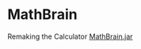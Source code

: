 # MathBrain
Remaking the Calculator
[MathBrain.jar](https://github.com/Geydson-Santos/MathBrain/tree/main/dist)
